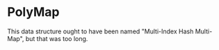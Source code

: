 PolyMap
=======

This data structure ought to have been named
"Multi-Index Hash Multi-Map", but that was too long.
